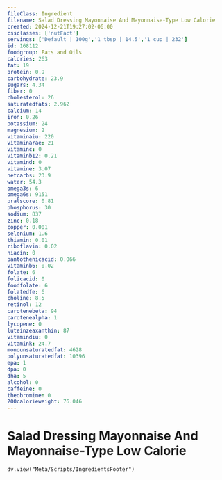 ```yaml
---
fileClass: Ingredient
filename: Salad Dressing Mayonnaise And Mayonnaise-Type Low Calorie
created: 2024-12-21T19:27:02-06:00
cssclasses: ['nutFact']
servings: ['Default | 100g','1 tbsp | 14.5','1 cup | 232']
id: 168112
foodgroup: Fats and Oils
calories: 263
fat: 19
protein: 0.9
carbohydrate: 23.9
sugars: 4.34
fiber: 0
cholesterol: 26
saturatedfats: 2.962
calcium: 14
iron: 0.26
potassium: 24
magnesium: 2
vitaminaiu: 220
vitaminarae: 21
vitaminc: 0
vitaminb12: 0.21
vitamind: 0
vitamine: 3.07
netcarbs: 23.9
water: 54.3
omega3s: 6
omega6s: 9151
pralscore: 0.81
phosphorus: 30
sodium: 837
zinc: 0.18
copper: 0.001
selenium: 1.6
thiamin: 0.01
riboflavin: 0.02
niacin: 0
pantothenicacid: 0.066
vitaminb6: 0.02
folate: 6
folicacid: 0
foodfolate: 6
folatedfe: 6
choline: 8.5
retinol: 12
carotenebeta: 94
carotenealpha: 1
lycopene: 0
luteinzeaxanthin: 87
vitamindiu: 0
vitamink: 24.7
monounsaturatedfat: 4628
polyunsaturatedfat: 10396
epa: 1
dpa: 0
dha: 5
alcohol: 0
caffeine: 0
theobromine: 0
200calorieweight: 76.046
---
```


# Salad Dressing Mayonnaise And Mayonnaise-Type Low Calorie

```dataviewjs
dv.view("Meta/Scripts/IngredientsFooter")
```